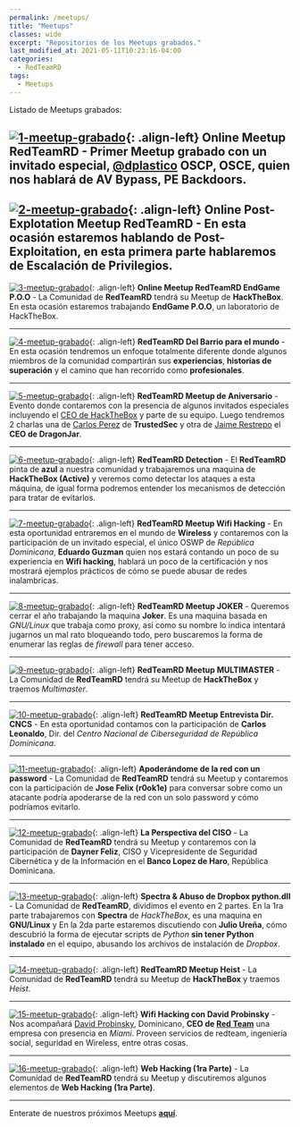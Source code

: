 ```yaml
---
permalink: /meetups/
title: "Meetups"
classes: wide
excerpt: "Repositorios de los Meetups grabados."
last_modified_at: 2021-05-11T10:23:16-04:00
categories:
  - RedTeamRD
tags:
  - Meetups
---
```


Listado de Meetups grabados:

[![1-meetup-grabado](/assets/images/main/meetups/1-meetup-grabado.jpg)](/redteamrd/Online-Meetup-RedTeamRD/){: .align-left} **Online Meetup RedTeamRD** - Primer Meetup grabado con un invitado especial, [@dplastico](https://twitter.com/dplastico) **OSCP**, **OSCE**, quien nos hablará de **AV Bypass**, **PE Backdoors**.
</br>
---

[![2-meetup-grabado](/assets/images/main/meetups/2-meetup-grabado.jpg)](/redteamrd/Online-Post-Explotation-Meetup-RedTeamRD){: .align-left} **Online Post-Explotation Meetup RedTeamRD** - En esta ocasión estaremos hablando de **Post-Exploitation**, en esta primera parte hablaremos de **Escalación de Privilegios**.
</br>
---

[![3-meetup-grabado](/assets/images/main/meetups/3-meetup-grabado.jpg)](/redteamrd/Online-Meetup-RedTeamRD-EndGame-POO){: .align-left} **Online Meetup RedTeamRD EndGame P.O.O** - La Comunidad de **RedTeamRD** tendrá su Meetup de **HackTheBox**. En esta ocasión estaremos trabajando **EndGame P.O.O**, un laboratorio de HackTheBox.

---

[![4-meetup-grabado](/assets/images/main/meetups/4-meetup-grabado.jpg)](/redteamrd/RedTeamRD-Del-Barrio-para-el-mundo){: .align-left} **RedTeamRD Del Barrio para el mundo** - En esta ocasión tendremos un enfoque totalmente diferente donde algunos miembros de la comunidad compartirán sus **experiencias**, **historias de superación** y el camino que han recorrido como **profesionales**.

---

[![5-meetup-grabado](/assets/images/main/meetups/5-meetup-grabado.jpg)](/redteamrd/RedTeamRD-Meetup-de-Aniversario){: .align-left} **RedTeamRD Meetup de Aniversario** - Evento donde contaremos con la presencia de algunos invitados especiales incluyendo el [CEO de HackTheBox](https://twitter.com/hpylarinos) y parte de su equipo. Luego tendremos 2 charlas una de [Carlos Perez](https://twitter.com/Carlos_Perez) de **TrustedSec** y otra de [Jaime Restrepo](https://twitter.com/JaimeARestrepo_) el **CEO de DragonJar**.

---

[![6-meetup-grabado](/assets/images/main/meetups/6-meetup-grabado.jpg)](/redteamrd/RedTeamRD-Detection){: .align-left} **RedTeamRD Detection** - El **RedTeamRD** pinta de **azul** a nuestra comunidad y trabajaremos una maquina de **HackTheBox (Active)** y veremos como detectar los ataques a esta máquina, de igual forma podremos entender los mecanismos de detección para tratar de evitarlos.

---

[![7-meetup-grabado](/assets/images/main/meetups/7-meetup-grabado.jpg)](/redteamrd/RedTeamRD-Meetup-Wifi-Hacking){: .align-left} **RedTeamRD Meetup Wifi Hacking** - En esta oportunidad entraremos en el mundo de **Wireless** y contaremos con la participación de un invitado especial, el único OSWP de *República Dominicana*, **Eduardo Guzman** quien nos estará contando un poco de su experiencia en **Wifi hacking**, hablará un poco de la certificación y nos mostrará ejemplos prácticos de cómo se puede abusar de redes inalambricas.

---

[![8-meetup-grabado](/assets/images/main/meetups/8-meetup-grabado.jpg)](/redteamrd/RedTeamRD-Meetup-JOKER){: .align-left} **RedTeamRD Meetup JOKER** - Queremos cerrar el año trabajando la maquina **Joker**. Es una maquina basada en *GNU/Linux* que trabaja como proxy, así como su nombre lo indica intentará jugarnos un mal rato bloqueando todo, pero buscaremos la forma de enumerar las reglas de *firewall* para tener acceso.

---

[![9-meetup-grabado](/assets/images/main/meetups/9-meetup-grabado.jpg)](/redteamrd/RedTeamRD-Meetup-MULTIMASTER){: .align-left} **RedTeamRD Meetup MULTIMASTER** - La Comunidad de **RedTeamRD** tendrá su Meetup de **HackTheBox** y traemos *Multimaster*.

---

[![10-meetup-grabado](/assets/images/main/meetups/10-meetup-grabado.jpg)](/redteamrd/RedTeamRD-Meetup-Entrevista-Dir-CNCS){: .align-left} **RedTeamRD Meetup Entrevista Dir. CNCS** - En esta oportunidad contamos con la participación de **Carlos Leonaldo**, Dir. del *Centro Nacional de Ciberseguridad de República Dominicana*.

---

[![11-meetup-grabado](/assets/images/main/meetups/11-meetup-grabado.jpg)](/redteamrd/Apoderandome-de-la-red-con-un-password){: .align-left} **Apoderándome de la red con un password** - La Comunidad de **RedTeamRD** tendrá su Meetup y contaremos con la participación de **Jose Felix (r0ok1e)** para conversar sobre como un atacante podría apoderarse de la red con un solo password y cómo podríamos evitarlo.

---

[![12-meetup-grabado](/assets/images/main/meetups/12-meetup-grabado.jpg)](/redteamrd/La-Perspectiva-del-CISO){: .align-left} **La Perspectiva del CISO** - La Comunidad de **RedTeamRD** tendrá su Meetup y contaremos con la participación de **Dayner Feliz**, CISO y Vicepresidente de Seguridad Cibernética y de la Información en el **Banco Lopez de Haro**, República Dominicana.

---

[![13-meetup-grabado](/assets/images/main/meetups/13-meetup-grabado.jpg)](/redteamrd/Spectra-y-Abuso-de-Dropbox-python-Dll){: .align-left} **Spectra & Abuso de Dropbox python.dll** - La Comunidad de **RedTeamRD**, dividimos el evento en 2 partes. En la 1ra parte trabajaremos con **Spectra** de *HackTheBox*, es una maquina en **GNU/Linux** y En la 2da parte estaremos discutiendo con **Julio Ureña**, cómo descubrió la forma de ejecutar scripts de *Python* **sin tener Python instalado** en el equipo, abusando los archivos de instalación de *Dropbox*.

---
 
[![14-meetup-grabado](/assets/images/main/meetups/14-meetup-grabado.jpg)](/redteamrd/RedTeamRD-Meetup-Heist){: .align-left} **RedTeamRD Meetup Heist** - La Comunidad de **RedTeamRD** tendrá su Meetup de **HackTheBox** y traemos *Heist*.

---

[![15-meetup-grabado](/assets/images/main/meetups/15-meetup-grabado.jpg)](/redteamrd/Wifi-Hacking-con-David-Probinsky){: .align-left} **Wifi Hacking con David Probinsky** - Nos acompañará [David Probinsky](https://twitter.com/0xOverflow), Dominicano, **CEO de [Red Team](https://www.redteam.vip/)** una empresa con presencia en *Miami*. Proveen servicios de redteam, ingeniería social, seguridad en Wireless, entre otras cosas.

---

[![16-meetup-grabado](/assets/images/main/meetups/0-meetup-grabado.jpg)](/redteamrd/Web-Hacking-1ra-Parte){: .align-left} **Web Hacking (1ra Parte)** - La Comunidad de **RedTeamRD** tendrá su Meetup y discutiremos algunos elementos de **Web Hacking (1ra Parte)**.

---

Enterate de nuestros próximos Meetups **[aquí](https://www.meetup.com/es-ES/Hack-The-Box-Santo-Domingo-Meetup)**.